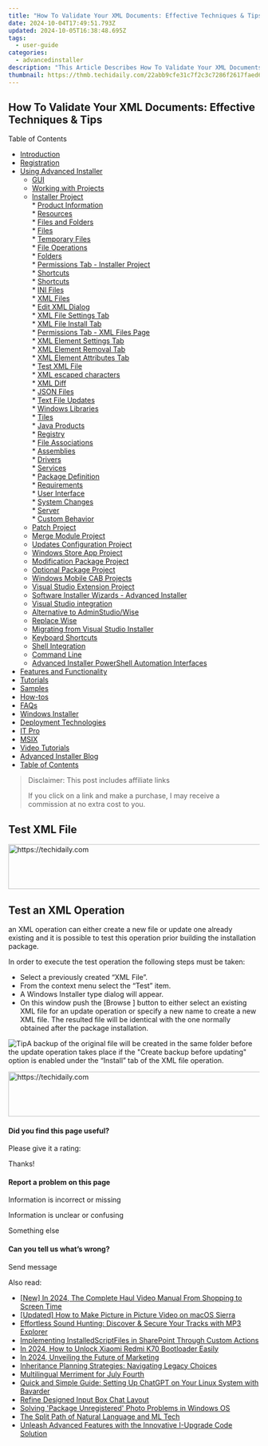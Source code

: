 ```yaml
---
title: "How To Validate Your XML Documents: Effective Techniques & Tips"
date: 2024-10-04T17:49:51.793Z
updated: 2024-10-05T16:38:48.695Z
tags:
  - user-guide
categories:
  - advancedinstaller
description: "This Article Describes How To Validate Your XML Documents: Effective Techniques & Tips"
thumbnail: https://thmb.techidaily.com/22abb9cfe31c7f2c3c7286f2617faed6b91923b5cceec713f8e751d61a458df6.jpg
---
```


## How To Validate Your XML Documents: Effective Techniques & Tips

Table of Contents

* [Introduction](https://tools.techidaily.com/advancedinstaller/products/)
* [Registration](https://tools.techidaily.com/advancedinstaller/products/)
* [Using Advanced Installer](https://tools.techidaily.com/advancedinstaller/products/)  
   * [GUI](https://tools.techidaily.com/advancedinstaller/products/)  
   * [Working with Projects](https://tools.techidaily.com/advancedinstaller/products/)  
   * [Installer Project](https://tools.techidaily.com/advancedinstaller/products/)  
         * [Product Information](https://tools.techidaily.com/advancedinstaller/products/)  
         * [Resources](https://tools.techidaily.com/advancedinstaller/products/)  
                  * [Files and Folders](https://tools.techidaily.com/advancedinstaller/products/)  
                              * [Files](https://tools.techidaily.com/advancedinstaller/products/)  
                              * [Temporary Files](https://tools.techidaily.com/advancedinstaller/products/)  
                              * [File Operations](https://tools.techidaily.com/advancedinstaller/products/)  
                              * [Folders](https://tools.techidaily.com/advancedinstaller/products/)  
                              * [Permissions Tab - Installer Project](https://tools.techidaily.com/advancedinstaller/products/)  
                              * [Shortcuts](https://tools.techidaily.com/advancedinstaller/products/)  
                              * [Shortcuts](https://tools.techidaily.com/advancedinstaller/products/)  
                              * [INI Files](https://tools.techidaily.com/advancedinstaller/products/)  
                              * [XML Files](https://tools.techidaily.com/advancedinstaller/products/)  
                                             * [Edit XML Dialog](https://tools.techidaily.com/advancedinstaller/products/)  
                                                               * [XML File Settings Tab](https://tools.techidaily.com/advancedinstaller/products/)  
                                                               * [XML File Install Tab](https://tools.techidaily.com/advancedinstaller/products/)  
                                                               * [Permissions Tab - XML Files Page](https://tools.techidaily.com/advancedinstaller/products/)  
                                                               * [XML Element Settings Tab](https://tools.techidaily.com/advancedinstaller/products/)  
                                                               * [XML Element Removal Tab](https://tools.techidaily.com/advancedinstaller/products/)  
                                                               * [XML Element Attributes Tab](https://tools.techidaily.com/advancedinstaller/products/)  
                                                               * [Test XML File](https://tools.techidaily.com/advancedinstaller/products/)  
                                                               * [XML escaped characters](https://tools.techidaily.com/advancedinstaller/products/)  
                                             * [XML Diff](https://tools.techidaily.com/advancedinstaller/products/)  
                              * [JSON Files](https://tools.techidaily.com/advancedinstaller/products/)  
                              * [Text File Updates](https://tools.techidaily.com/advancedinstaller/products/)  
                              * [Windows Libraries](https://tools.techidaily.com/advancedinstaller/products/)  
                  * [Tiles](https://tools.techidaily.com/advancedinstaller/products/)  
                  * [Java Products](https://tools.techidaily.com/advancedinstaller/products/)  
                  * [Registry](https://tools.techidaily.com/advancedinstaller/products/)  
                  * [File Associations](https://tools.techidaily.com/advancedinstaller/products/)  
                  * [Assemblies](https://tools.techidaily.com/advancedinstaller/products/)  
                  * [Drivers](https://tools.techidaily.com/advancedinstaller/products/)  
                  * [Services](https://tools.techidaily.com/advancedinstaller/products/)  
         * [Package Definition](https://tools.techidaily.com/advancedinstaller/products/)  
         * [Requirements](https://tools.techidaily.com/advancedinstaller/products/)  
         * [User Interface](https://tools.techidaily.com/advancedinstaller/products/)  
         * [System Changes](https://tools.techidaily.com/advancedinstaller/products/)  
         * [Server](https://tools.techidaily.com/advancedinstaller/products/)  
         * [Custom Behavior](https://tools.techidaily.com/advancedinstaller/products/)  
   * [Patch Project](https://tools.techidaily.com/advancedinstaller/products/)  
   * [Merge Module Project](https://tools.techidaily.com/advancedinstaller/products/)  
   * [Updates Configuration Project](https://tools.techidaily.com/advancedinstaller/products/)  
   * [Windows Store App Project](https://tools.techidaily.com/advancedinstaller/products/)  
   * [Modification Package Project](https://tools.techidaily.com/advancedinstaller/products/)  
   * [Optional Package Project](https://tools.techidaily.com/advancedinstaller/products/)  
   * [Windows Mobile CAB Projects](https://tools.techidaily.com/advancedinstaller/products/)  
   * [Visual Studio Extension Project](https://tools.techidaily.com/advancedinstaller/products/)  
   * [Software Installer Wizards - Advanced Installer](https://tools.techidaily.com/advancedinstaller/products/)  
   * [Visual Studio integration](https://tools.techidaily.com/advancedinstaller/products/)  
   * [Alternative to AdminStudio/Wise](https://tools.techidaily.com/advancedinstaller/products/)  
   * [Replace Wise](https://tools.techidaily.com/advancedinstaller/products/)  
   * [Migrating from Visual Studio Installer](https://tools.techidaily.com/advancedinstaller/products/)  
   * [Keyboard Shortcuts](https://tools.techidaily.com/advancedinstaller/products/)  
   * [Shell Integration](https://tools.techidaily.com/advancedinstaller/products/)  
   * [Command Line](https://tools.techidaily.com/advancedinstaller/products/)  
   * [Advanced Installer PowerShell Automation Interfaces](https://tools.techidaily.com/advancedinstaller/products/)
* [Features and Functionality](https://tools.techidaily.com/advancedinstaller/products/)
* [Tutorials](https://tools.techidaily.com/advancedinstaller/products/)
* [Samples](https://tools.techidaily.com/advancedinstaller/products/)
* [How-tos](https://tools.techidaily.com/advancedinstaller/products/)
* [FAQs](https://tools.techidaily.com/advancedinstaller/products/)
* [Windows Installer](https://tools.techidaily.com/advancedinstaller/products/)
* [Deployment Technologies](https://tools.techidaily.com/advancedinstaller/products/)
* [IT Pro](https://tools.techidaily.com/advancedinstaller/products/)
* [MSIX](https://tools.techidaily.com/advancedinstaller/products/)
* [Video Tutorials](https://tools.techidaily.com/advancedinstaller/products/)
* [Advanced Installer Blog](https://tools.techidaily.com/advancedinstaller/products/)
* [Table of Contents](https://tools.techidaily.com/advancedinstaller/products/)

>  Disclaimer: This post includes affiliate links
>
>  If you click on a link and make a purchase, I may receive a commission at no extra cost to you.
>

## Test XML File

<!-- affiliate ads begin -->
<a href="https://dhgate.sjv.io/c/5597632/1186864/12108" target="_top" id="1186864">
  <img src="//a.impactradius-go.com/display-ad/12108-1186864" border="0" alt="https://techidaily.com" width="728" height="90"/>
</a>
<img height="0" width="0" src="https://dhgate.sjv.io/i/5597632/1186864/12108" style="position:absolute;visibility:hidden;" border="0" />
<!-- affiliate ads end -->

## Test an XML Operation

an XML operation can either create a new file or update one already existing and it is possible to test this operation prior building the installation package. 

In order to execute the test operation the following steps must be taken: 

* Select a previously created “XML File”.
* From the context menu select the “Test” item.
* A Windows Installer type dialog will appear.
* On this window push the \[Browse \] button to either select an existing XML file for an update operation or specify a new name to create a new XML file. The resulted file will be identical with the one normally obtained after the package installation.

![Tip](https://cdn.advancedinstaller.com/svg/common/IconMessageTip.svg)A backup of the original file will be created in the same folder before the update operation takes place if the "Create backup before updating" option is enabled under the “Install” tab of the XML file operation.

<!-- affiliate ads begin -->
<a href="https://appsumo.8odi.net/c/5597632/2130873/7443" target="_top" id="2130873">
  <img src="//a.impactradius-go.com/display-ad/7443-2130873" border="0" alt="https://techidaily.com" width="600" height="90"/>
</a>
<img height="0" width="0" src="https://appsumo.8odi.net/i/5597632/2130873/7443" style="position:absolute;visibility:hidden;" border="0" />
<!-- affiliate ads end -->

#### Did you find this page useful?

Please give it a rating:

 Thanks!

#### Report a problem on this page

Information is incorrect or missing

Information is unclear or confusing

Something else

#### Can you tell us what’s wrong?

Send message

<ins class="adsbygoogle"
     style="display:block"
     data-ad-format="autorelaxed"
     data-ad-client="ca-pub-7571918770474297"
     data-ad-slot="1223367746"></ins>

<ins class="adsbygoogle"
     style="display:block"
     data-ad-client="ca-pub-7571918770474297"
     data-ad-slot="8358498916"
     data-ad-format="auto"
     data-full-width-responsive="true"></ins>

<span class="atpl-alsoreadstyle">Also read:</span>
<div><ul>
<li><a href="https://fox-links.techidaily.com/new-in-2024-the-complete-haul-video-manual-from-shopping-to-screen-time/"><u>[New] In 2024, The Complete Haul Video Manual From Shopping to Screen Time</u></a></li>
<li><a href="https://some-knowledge.techidaily.com/updated-how-to-make-picture-in-picture-video-on-macos-sierra/"><u>[Updated] How to Make Picture in Picture Video on macOS Sierra</u></a></li>
<li><a href="https://fox-tls.techidaily.com/effortless-sound-hunting-discover-and-secure-your-tracks-with-mp3-explorer/"><u>Effortless Sound Hunting: Discover & Secure Your Tracks with MP3 Explorer</u></a></li>
<li><a href="https://fox-tls.techidaily.com/implementing-installedscriptfiles-in-sharepoint-through-custom-actions/"><u>Implementing InstalledScriptFiles in SharePoint Through Custom Actions</u></a></li>
<li><a href="https://unlock-android.techidaily.com/in-2024-how-to-unlock-xiaomi-redmi-k70-bootloader-easily-by-drfone-android/"><u>In 2024, How to Unlock Xiaomi Redmi K70 Bootloader Easily</u></a></li>
<li><a href="https://some-skills.techidaily.com/in-2024-unveiling-the-future-of-marketing/"><u>In 2024, Unveiling the Future of Marketing</u></a></li>
<li><a href="https://fox-tls.techidaily.com/inheritance-planning-strategies-navigating-legacy-choices/"><u>Inheritance Planning Strategies: Navigating Legacy Choices</u></a></li>
<li><a href="https://mondly-stories.techidaily.com/multilingual-merriment-for-july-fourth/"><u>Multilingual Merriment for July Fourth</u></a></li>
<li><a href="https://tech-hub.techidaily.com/1722016391609-quick-and-simple-guide-setting-up-chatgpt-on-your-linux-system-with-bavarder/"><u>Quick and Simple Guide: Setting Up ChatGPT on Your Linux System with Bavarder</u></a></li>
<li><a href="https://fox-tls.techidaily.com/refine-designed-input-box-chat-layout/"><u>Refine Designed Input Box Chat Layout</u></a></li>
<li><a href="https://windows11.techidaily.com/solving-package-unregistered-photo-problems-in-windows-os/"><u>Solving 'Package Unregistered' Photo Problems in Windows OS</u></a></li>
<li><a href="https://tech-savvy.techidaily.com/the-split-path-of-natural-language-and-ml-tech/"><u>The Split Path of Natural Language and ML Tech</u></a></li>
<li><a href="https://fox-tls.techidaily.com/unleash-advanced-features-with-the-innovative-i-upgrade-code-solution/"><u>Unleash Advanced Features with the Innovative I-Upgrade Code Solution</u></a></li>
</ul></div>

